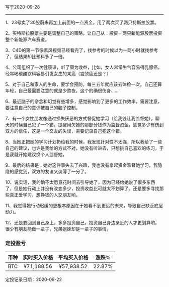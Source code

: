 写于2020-09-28

-----
1、23号卖了30股蔚来再加上前面的一点资金，用了两次买了两只特斯拉股票。

2、买特斯拉股票主要是调整自己的策略，让自己从：投资一两只新能源股票投资整个新能源汽车赛道。

3、C4D的第一节像素风视频已经看完了，找参考的时候以为一两小时就找参考了，但结果却比预料多了一倍。

4、公司组织了一次健康课，听了颇为收益，比如，女人常常生气容易得乳腺癌，经常喝碳酸饮料容易引发女生的某癌（宫颈癌还是？）

5、对于自己和家人的生命，要学会预防，每三五年就应该去体检一次。自己还算年轻，自己最需要注意的就是少熬夜，这个的确很伤身……

6、最近脑子的杂念和幻觉有些增多，感觉影响到了更多的工作效率，需要注意，要注意自己的意识被自己的脑子控制。

7、有一个女性朋友像通过损失厌恶的方式督促她学习（给我钱让我监督她），聊天的时候自己犯了一个错，提醒用欠她的那部分钱作为监督资金，感觉多少有伤到双方的信任，这是一个交友的失误，需要记录自己犯这个错。

8、当她正把她的学习计划扔给我的时候，我发现针对性不太强，所以我给了一些自己的建议，也许是我给的方式不对，她没有听进去，只想挑自己喜欢的练习，于是我就开始建议换个人监督她。

9、最后的结果是：她对这件事失去了兴趣，我也没有拿起资金监督她学习。我隐隐的感觉到，双方的友谊又淡薄了一分了。

10、说实话，我的确不太愿意花时间去引导她了，因为已经给她说了很多东西了，但是她行动上并没有改变多少，投资收益比可就太不划算了。还是要多寻找那些真正爱学习，想挣钱的人交朋友哟。

11、我觉得她行动迟缓的更根本原因在于她看不到更远的未来，导致自己缺乏底层动力。

12、还是要回到自己身上，多多投资自己，投资自己身边亲近的人才更划算哟。很少有朋友能做一辈子，兄弟姐妹却是一辈子的事情。

### 定投盈亏

| 币种 | 实时买入价格 | 平均买入价格 |  涨跌%  |  
| :--: | :----------: | :----------: | :-----: |
| BTC  |  ¥71,188.56  |   ¥57,938.52  | 22.87% |

定投记录日期：2020-09-22
 
